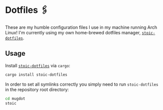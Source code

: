 # Dotfiles 🖇️

These are my humble configuration files I use in my machine running Arch Linux! I'm currently using my own home-brewed dotfiles
manager, [`stoic-dotfiles`](https://github.com/luizmugnaini/stoic).

## Usage

Install [`stoic-dotfiles`](https://crates.io/crates/stoic-dotfiles) via `cargo`:

```bash
cargo install stoic-dotfiles
```

In order to set all symlinks correctly you simply need to run `stoic-dotfiles` in the repository root directory:

```bash
cd mugdot
stoic
```
